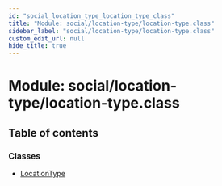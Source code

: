 ```yaml
---
id: "social_location_type_location_type_class"
title: "Module: social/location-type/location-type.class"
sidebar_label: "social/location-type/location-type.class"
custom_edit_url: null
hide_title: true
---
```


# Module: social/location-type/location-type.class

## Table of contents

### Classes

- [LocationType](../classes/social_location_type_location_type_class.locationtype.md)
